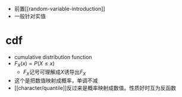 - 前置[[random-variable-introduction]]
- 一般针对实值
# cdf
- cumulative distribution function
- $F_X(x) = P(X\le x)$
  - $F_X$记号可理解成$X$诱导出$F_X$
- 这个是把数值映射成概率，单调不减
- [[character/quantile]]反过来是概率映射成数值。性质好时互为反函数